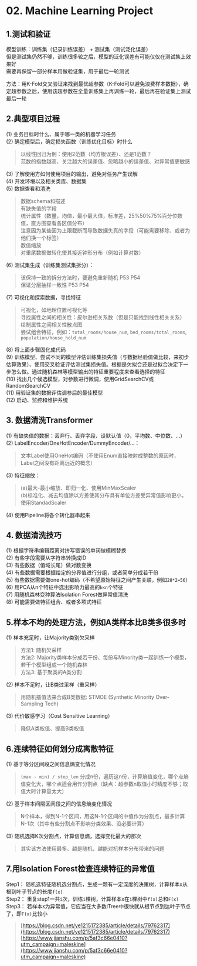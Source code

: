 # 02. Machine Learning Project

## 1.测试和验证
模型训练：训练集（记录训练误差） + 测试集（测试泛化误差）<br/> 
但是测试集仍然不够，训练很多轮之后，模型的泛化误差有可能仅仅在测试集上效果好 <br/>
需要再保留一部分样本用做验证集，用于最后一轮测试 <br/> 

方法：用K-Fold交叉验证来找到最优超参数（K-Fold可以避免浪费样本数据），确定超参数之后，使用该超参数在全量训练集上再训练一轮，最后再在验证集上测试最后一轮

## 2.典型项目过程
(1) 业务目标时什么、属于哪一类的机器学习任务 <br/>
(2) 确定模型后，确定损失函数（训练优化目标）时什么 <br/>
> 以线性回归为例：使用2范数（均方根误差）、还是1范数？<br/>
> 范数的指数越高、关注越大的误差值、忽略越小的误差值、对异常值更敏感 <br/>

(3) 了解使用方如何使用项目的输出，避免对任务产生误解 <br/>
(4) 开发环境以及相关类库、数据集 <br/>
(5) 数据查看和清洗 <br/>
> 数据schema和描述 <br/>
> 有缺失值的字段 <br/>
> 统计属性（数量，均值，最小最大值，标准差，25%50%75%百分位数值，直方图查看各区值分布）<br/>
> 注意因为某些因为上限截断而导致数据失真的字段（可能需要移除、或者为他们换一个标签）<br/>
> 数值缩放 <br/>
> 对重尾数据做转化使其接近钟形分布（例如计算对数）<br/>

(6) 测试集生成（训练集测试集拆分）：
> 该保持一致的拆分方法时，要避免重新随机 P53 P54 <br/>
> 保证分层抽样一致性 P53 P54 <br/>

(7) 可视化和探索数据，寻找特征
> 可视化，如地理位置可视化等 <br/>
> 寻找属性之间的相关性：皮尔逊相关系数（但是只能找到线性相关关系）<br/>
> 绘制属性之间相关性散点图 <br/>
> 尝试组合特征，例如：`total_rooms/house_num`, `bed_rooms/total_rooms`, `population/house_hold_num` <br/>

(8) 将上面步骤固化成代码 <br/>
(9) 训练模型、尝试不同的模型评估训练集损失值（与数据经验值做比较，来初步估算效果）、使用交叉验证评估测试集损失值。根据是欠拟合还是过拟合决定下一步怎么做。通过随机森林等模型输出的特征重要程度来查看选择的特征 <br/>
(10) 找出几个候选模型，对参数进行微调，使用GridSearchCV或RandomSearchCV <br/>
(11) 用验证集的数据评估调参后的最佳模型 <br/>
(12) 启动、监控和维护系统 <br/>

## 3. 数据清洗Transformer
(1) 有缺失值的数据：丢弃行、丢弃字段、设默认值（0，平均数、中位数、…）<br/>
(2) LabelEncoder/OneHotEncoder/DummyEncoder/...：<br/> 
> 文本Label使用OneHot编码（不使用Enum直接映射成整数的原因时，Label之间没有距离远近的概念）

(3) 特征缩放：<br/>
> (a)最大-最小缩放、即归一化、使用MinMaxScaler <br/>
> (b)标准化、减去均值除以方差使其分布具有单位方差受异常值影响更小，使用StandadScaler 

(4) 使用Pipeline将各个转化器串起来<br/>

## 4. 数据清洗技巧
(1) 根据字符串编辑距离对拼写错误的单词做模糊替换 <br/>
(2) 有些字段需要从字符串转换成ID <br/>
(3) 有些数据（值域长尾）做对数变换 <br/>
(4)	有些数据需要根据给定的分界值进行分组，或者简单分成若干份 <br/>
(5)	有些数据需要做one-hot编码（不希望原始特征之间产生关联，例如`28*2=56`）<br/>
(6)	用PCA从n个特征中选出影响力最高的`k<n`个特征 <br/>
(7)	用随机森林变种算法Isolation Forest做异常值清洗 <br/>
(8)	可能需要做特征组合、或者多项式特征 <br/>

## 5.样本不均的处理方法，例如A类样本比B类多很多时
(1)	样本充足时，让Majority类别欠采样 <br/>
> 方法1: 随机欠采样 <br/>
> 方法2: Majority类样本分成若干份、每份与Minority类一起训练一个模型，若干个模型组成一个随机森林 <br/>
> 方法3: 基于聚类的A类分割 

(2) 样本不足时，让B类过采样（重采样）
> 用随机插值法来合成B类数据: STMOE (Synthetic Minority Over-Sampling Tech)

(3)	代价敏感学习（Cost Sensitive Learning）
> 降低A类权值、提高B类权值

## 6.连续特征如何划分成离散特征
(1) 基于等分区间段之间信息熵变化情况 
> `(max - min) / step_len` 分成n份，遍历这n份，计算熵值变化，哪个点熵值变化大，哪个点适合用作分割点（缺点：超参数n取值小时精度不够；取值大时计算量太大）

(2)	基于样本间隔区间段之间的信息熵变化情况 
> N个样本，得到N-1个区间，用这N-1个区间的中值作为分割点，最多计算N-1次（其中有些分割点不影响分类效果、没必要计算）

(3)	随机选择K次分割点，计算信息熵，选择变化最大的那次

> 其实该方法使用最多、越是随机、越能对抗样本分布带来的问题

## 7.用Isolation Forest检查连续特征的异常值
Step1：	随机选特征随机选分割点，生成一颗有一定深度的决策树，计算样本x从根到叶子节点的长度`f(x)` <br/>
Step2：	重复step1一共`i`次，训练`i`棵树，计算样本x在`i`棵树中`f(x)`总和`F(x)` <br/>
Step3：	若样本`X`为异常值，它应当在大多数iTree中很快就从根节点到达叶子节点了，即`F(x)`比较小 <br/>
> [https://blog.csdn.net/ye1215172385/article/details/79762317](https://blog.csdn.net/ye1215172385/article/details/79762317) <br/>
> [https://www.jianshu.com/p/5af3c66e0410?utm_campaign=maleskine](https://www.jianshu.com/p/5af3c66e0410?utm_campaign=maleskine)
